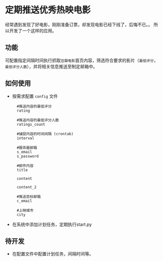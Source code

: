 # 定期推送优秀热映电影

  经常遇到发现了好电影，刚刚准备订票，却发现电影已经下线了，后悔不已。。
  所以开发了一个这样的应用。
  
## 功能
  可配置指定间隔时间执行抓取`豆瓣电影`首页内容，筛选符合要求的影片（`最低评分`，`最低评分人数`），并将相关信息推送至制定邮箱中。


## 如何使用
  * 按需求配置 `config` 文件
  
    ```
      #推送内容的最低评分
      rating
      
      #推送内容的最低评分人数
      ratings_count
      
      #捕捉内容的时间间隔 (crontab)
      interval
      
      #服务器邮箱
      s_email 
      s_password
      
      #邮件内容
      title 
      
      content
      
      content_2
      
      #推送目标邮箱
      c_email
      
      #上映城市
      city
    ```
  * 在系统中添加计划任务，定期执行start.py
  
## 待开发
  * 在配置文件中配置计划任务，间隔时间等。
